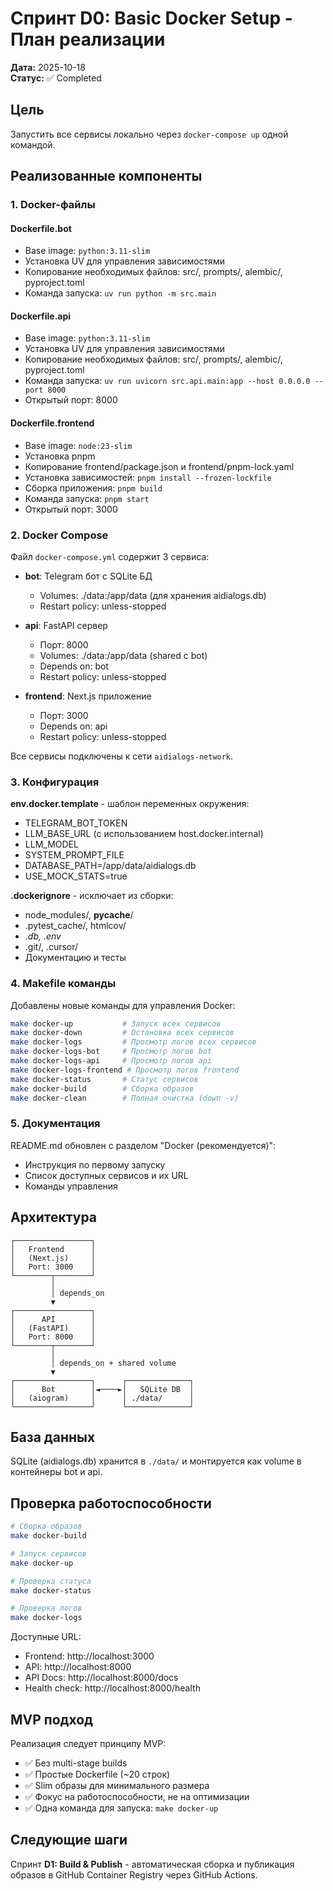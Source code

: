 # Спринт D0: Basic Docker Setup - План реализации

**Дата:** 2025-10-18  
**Статус:** ✅ Completed

## Цель

Запустить все сервисы локально через `docker-compose up` одной командой.

## Реализованные компоненты

### 1. Docker-файлы

#### Dockerfile.bot
- Base image: `python:3.11-slim`
- Установка UV для управления зависимостями
- Копирование необходимых файлов: src/, prompts/, alembic/, pyproject.toml
- Команда запуска: `uv run python -m src.main`

#### Dockerfile.api
- Base image: `python:3.11-slim`
- Установка UV для управления зависимостями
- Копирование необходимых файлов: src/, prompts/, alembic/, pyproject.toml
- Команда запуска: `uv run uvicorn src.api.main:app --host 0.0.0.0 --port 8000`
- Открытый порт: 8000

#### Dockerfile.frontend
- Base image: `node:23-slim`
- Установка pnpm
- Копирование frontend/package.json и frontend/pnpm-lock.yaml
- Установка зависимостей: `pnpm install --frozen-lockfile`
- Сборка приложения: `pnpm build`
- Команда запуска: `pnpm start`
- Открытый порт: 3000

### 2. Docker Compose

Файл `docker-compose.yml` содержит 3 сервиса:

- **bot**: Telegram бот с SQLite БД
  - Volumes: ./data:/app/data (для хранения aidialogs.db)
  - Restart policy: unless-stopped
  
- **api**: FastAPI сервер
  - Порт: 8000
  - Volumes: ./data:/app/data (shared с bot)
  - Depends on: bot
  - Restart policy: unless-stopped
  
- **frontend**: Next.js приложение
  - Порт: 3000
  - Depends on: api
  - Restart policy: unless-stopped

Все сервисы подключены к сети `aidialogs-network`.

### 3. Конфигурация

**env.docker.template** - шаблон переменных окружения:
- TELEGRAM_BOT_TOKEN
- LLM_BASE_URL (с использованием host.docker.internal)
- LLM_MODEL
- SYSTEM_PROMPT_FILE
- DATABASE_PATH=/app/data/aidialogs.db
- USE_MOCK_STATS=true

**.dockerignore** - исключает из сборки:
- node_modules/, __pycache__/
- .pytest_cache/, htmlcov/
- *.db, .env*
- .git/, .cursor/
- Документацию и тесты

### 4. Makefile команды

Добавлены новые команды для управления Docker:

```bash
make docker-up           # Запуск всех сервисов
make docker-down         # Остановка всех сервисов
make docker-logs         # Просмотр логов всех сервисов
make docker-logs-bot     # Просмотр логов bot
make docker-logs-api     # Просмотр логов api
make docker-logs-frontend # Просмотр логов frontend
make docker-status       # Статус сервисов
make docker-build        # Сборка образов
make docker-clean        # Полная очистка (down -v)
```

### 5. Документация

README.md обновлен с разделом "Docker (рекомендуется)":
- Инструкция по первому запуску
- Список доступных сервисов и их URL
- Команды управления

## Архитектура

```
┌─────────────────┐
│   Frontend      │
│   (Next.js)     │
│   Port: 3000    │
└────────┬────────┘
         │
         │ depends_on
         ▼
┌─────────────────┐
│      API        │
│   (FastAPI)     │
│   Port: 8000    │
└────────┬────────┘
         │
         │ depends_on + shared volume
         ▼
┌─────────────────┐      ┌──────────────┐
│      Bot        │◄────►│   SQLite DB  │
│   (aiogram)     │      │ ./data/      │
└─────────────────┘      └──────────────┘
```

## База данных

SQLite (aidialogs.db) хранится в `./data/` и монтируется как volume в контейнеры bot и api.

## Проверка работоспособности

```bash
# Сборка образов
make docker-build

# Запуск сервисов
make docker-up

# Проверка статуса
make docker-status

# Проверка логов
make docker-logs
```

Доступные URL:
- Frontend: http://localhost:3000
- API: http://localhost:8000
- API Docs: http://localhost:8000/docs
- Health check: http://localhost:8000/health

## MVP подход

Реализация следует принципу MVP:
- ✅ Без multi-stage builds
- ✅ Простые Dockerfile (~20 строк)
- ✅ Slim образы для минимального размера
- ✅ Фокус на работоспособности, не на оптимизации
- ✅ Одна команда для запуска: `make docker-up`

## Следующие шаги

Спринт **D1: Build & Publish** - автоматическая сборка и публикация образов в GitHub Container Registry через GitHub Actions.

